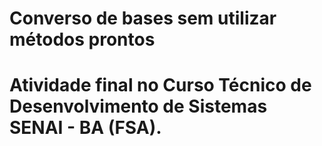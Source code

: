<h1>Converso de bases sem utilizar métodos prontos<h1>
  
  Atividade final no Curso Técnico de Desenvolvimento de Sistemas SENAI - BA (FSA).
